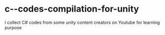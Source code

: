 # c--codes-compilation-for-unity
I collect C# codes from some unity content creators on Youtube for learning purpose
